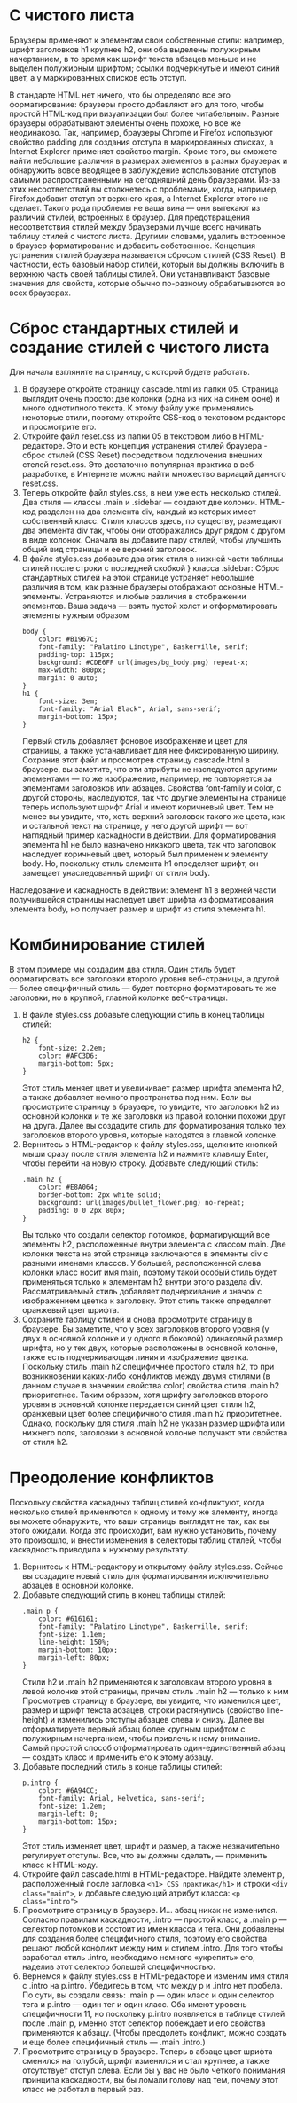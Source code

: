 # С чистого листа
Браузеры применяют к элементам свои собственные стили: например, шрифт заголовков h1 крупнее h2, они оба выделены полужирным начертанием, в то время как шрифт
текста абзацев меньше и не выделен полужирным шрифтом; ссылки подчеркнутые
и имеют синий цвет, а у маркированных списков есть отступ. 

В стандарте HTML нет ничего, что бы определяло все это форматирование: браузеры просто добавляют его
для того, чтобы простой HTML-код при визуализации был более читабельным. Разные браузеры обрабатывают элементы очень похоже, но все же неодинаково.
Так, например, браузеры Chrome и Firefox используют свойство padding для
создания отступа в маркированных списках, а Internet Explorer применяет свойство
margin. Кроме того, вы сможете найти небольшие различия в размерах элементов
в разных браузерах и обнаружить вовсе вводящее в заблуждение использование
отступов самыми распространенными на сегодняшний день браузерами. Из-за этих
несоответствий вы столкнетесь с проблемами, когда, например, Firefox добавит
отступ от верхнего края, а Internet Explorer этого не сделает. Такого рода проблемы
не ваша вина — они вытекают из различий стилей, встроенных в браузер.
Для предотвращения несоответствия стилей между браузерами лучше всего
начинать таблицу стилей с чистого листа. Другими словами, удалить встроенное
в браузер форматирование и добавить собственное. Концепция устранения стилей
браузера называется сбросом стилей (CSS Reset).
В частности, есть базовый набор стилей, который вы должны включить в верхнюю
часть своей таблицы стилей. Они устанавливают базовые значения для свойств, которые обычно по-разному обрабатываются во всех браузерах.

# Сброс стандартных стилей и создание стилей с чистого листа
Для начала взгляните на страницу, с которой будете работать.
1. В браузере откройте страницу cascade.html из папки 05.
Страница выглядит очень просто: две колонки (одна из них на синем фоне)
и много однотипного текста. К этому файлу уже применялись некоторые стили,
поэтому откройте CSS-код в текстовом редакторе и просмотрите его.
2. Откройте файл reset.css из папки 05 в текстовом либо в HTML-редакторе.
Это и есть концепция устранения стилей браузера - сброс стилей (CSS Reset) посредством
подключения внешних стелей reset.css. 
Это достаточно популярная практика в веб-разработке, в Интернете можно найти
множество вариаций данного reset.css. 
3. Теперь откройте файл styles.css, в нем уже есть несколько стилей. 
Два стиля — классы .main и .sidebar — создают две колонки.
HTML-код разделен на два элемента div, каждый из которых имеет собственный класс. Стили классов здесь, по существу, размещают
два элемента div так, чтобы они отображались друг рядом с другом в виде
колонок.
Сначала вы добавите пару стилей, чтобы улучшить общий вид страницы и ее
верхний заголовок.
4. В файле styles.css добавьте два этих стиля в нижней части таблицы стилей
после строки с последней скобкой } класса .sidebar:
Сброс стандартных стилей на этой странице устраняет небольшие различия в том,
как разные браузеры отображают основные HTML-элементы. Устраняются и любые различия
в отображении элементов. Ваша задача — взять пустой холст и отформатировать
элементы нужным образом
    ```
    body {
        color: #B1967C;
        font-family: "Palatino Linotype", Baskerville, serif;
        padding-top: 115px;
        background: #CDE6FF url(images/bg_body.png) repeat-x;
        max-width: 800px;
        margin: 0 auto;
    }
    h1 {
        font-size: 3em;
        font-family: "Arial Black", Arial, sans-serif;
        margin-bottom: 15px;
    }
    ```
    Первый стиль добавляет фоновое изображение и цвет для страницы, а также
устанавливает для нее фиксированную ширину. Сохранив этот файл и просмотрев
страницу cascade.html в браузере, вы заметите, что эти атрибуты
не наследуются другими элементами — то же изображение, например, не повторяется за элементами заголовков или абзацев.
Свойства font-family и color, с другой стороны, наследуются, так что другие
элементы на странице теперь используют шрифт Arial и имеют коричневый
цвет. Тем не менее вы увидите, что, хоть верхний заголовок такого же цвета, как
и остальной текст на странице, у него другой шрифт — вот наглядный пример каскадности в действии. Для форматирования элемента h1 не было назначено никакого цвета, так что заголовок наследует коричневый цвет, который был применен к элементу body. Но, 
поскольку стиль элемента h1 определяет шрифт, он замещает унаследованный шрифт от стиля body.

Наследование и каскадность в действии: элемент h1 в верхней части получившейся страницы
наследует цвет шрифта из форматирования элемента body, но получает размер и шрифт
из стиля элемента h1.
# Комбинирование стилей
В этом примере мы создадим два стиля. Один стиль будет форматировать все заголовки второго уровня веб-страницы, а другой — более специфичный стиль — будет повторно форматировать те же заголовки, но в крупной, главной колонке веб-страницы.
1. В файле styles.css добавьте следующий стиль в конец таблицы стилей:
    ```
    h2 {
        font-size: 2.2em;
        color: #AFC3D6;
        margin-bottom: 5px;
    }
    ```
    Этот стиль меняет цвет и увеличивает размер шрифта элемента h2, а также добавляет немного пространства под ним. Если вы просмотрите страницу в браузере,
    то увидите, что заголовки h2 из основной колонки и те же заголовки из правой
    колонки похожи друг на друга.
    Далее вы создадите стиль для форматирования только тех заголовков второго
    уровня, которые находятся в главной колонке.
2. Вернитесь в HTML-редактор к файлу styles.css, щелкните кнопкой мыши сразу после стиля элемента h2 и нажмите клавишу Enter, чтобы перейти на новую строку. Добавьте следующий стиль:
    ```
    .main h2 {
        color: #E8A064;
        border-bottom: 2px white solid;
        background: url(images/bullet_flower.png) no-repeat;
        padding: 0 0 2px 80px;
    }
    ```
    Вы только что создали селектор потомков, форматирующий все элементы h2, расположенные внутри элемента с классом main. Две колонки
    текста на этой странице заключаются в элементы div с разными именами классов.
    У большей, расположенной слева колонки класс носит имя main, поэтому такой
    особый стиль будет применяться только к элементам h2 внутри
    этого раздела div.
    Рассматриваемый стиль добавляет подчеркивание и значок с изображением цветка
    к заголовку. Этот стиль также определяет оранжевый цвет шрифта.
3. Сохраните таблицу стилей и снова просмотрите страницу в браузере.
    Вы заметите, что у всех заголовков второго уровня (у двух в основной колонке
    и у одного в боковой) одинаковый размер шрифта, но у тех двух, которые расположены в основной колонке, также есть подчеркивающая линия и изображение цветка.
    Поскольку стиль .main h2 специфичнее простого стиля h2, то при возникновении
    каких-либо конфликтов между двумя стилями (в данном случае в значении
    свойства color) свойства стиля .main h2 приоритетнее. Таким образом, хотя
    шрифту заголовков второго уровня в основной колонке передается синий цвет
    стиля h2, оранжевый цвет более специфичного стиля .main h2 приоритетнее.
    Однако, поскольку для стиля .main h2 не указан размер шрифта или нижнего
    поля, заголовки в основной колонке получают эти свойства от стиля h2.
# Преодоление конфликтов
Поскольку свойства каскадных таблиц стилей конфликтуют, когда несколько стилей применяются к одному и тому же элементу, 
иногда вы можете обнаружить, что ваши страницы выглядят не так, как вы этого ожидали.
Когда это происходит, вам нужно установить, почему это произошло, и внести изменения в селекторы таблиц стилей, чтобы каскадность приводила к нужному результату.
1. Вернитесь к HTML-редактору и открытому файлу styles.css.
Сейчас вы создадите новый стиль для форматирования исключительно абзацев
в основной колонке.
2. Добавьте следующий стиль в конец таблицы стилей:
    ```
    .main p {
        color: #616161;
        font-family: "Palatino Linotype", Baskerville, serif;
        font-size: 1.1em;
        line-height: 150%;
        margin-bottom: 10px;
        margin-left: 80px;
    }
    ```
    Стили h2 и .main h2 применяются к заголовкам второго уровня
    в левой колонке этой страницы, причем стиль .main h2 — только к ним
    Просмотрев страницу в браузере, вы увидите, что изменился цвет, размер и шрифт
    текста абзацев, строки растянулись (свойство line-height) и изменились отступы
    абзацев слева и снизу.
    Далее вы отформатируете первый абзац более крупным шрифтом с полужирным
    начертанием, чтобы привлечь к нему внимание. Самый простой способ отформатировать один-единственный абзац — создать класс и применить его к этому абзацу.
3. Добавьте последний стиль в конце таблицы стилей:
    ```
    p.intro {
        color: #6A94CC;
        font-family: Arial, Helvetica, sans-serif;
        font-size: 1.2em;
        margin-left: 0;
        margin-bottom: 15px;
    }
    ```
    Этот стиль изменяет цвет, шрифт и размер, а также незначительно регулирует
    отступы. Все, что вы должны сделать, — применить класс к HTML-коду.
4. Откройте файл cascade.html в HTML-редакторе. Найдите элемент p, расположенный после загловка `<h1> CSS практика</h1>` и строки `<div class="main">`,
и добавьте следующий атрибут класса:
`<p class="intro">`
5. Просмотрите страницу в браузере.
И… абзац никак не изменился. Согласно правилам каскадности, .intro — простой класс, а .main p — селектор потомков и состоит из имен класса и тега. Они
добавлены для создания более специфичного стиля, поэтому его свойства решают любой конфликт между ним и стилем .intro.
Для того чтобы заработал стиль .intro, необходимо немного «укрепить» его,
наделив этот селектор большей специфичностью.
6. Вернемся к файлу styles.css в HTML-редакторе и изменим имя стиля с .intro
на p.intro.
Убедитесь в том, что между p и .intro нет пробела. По сути, вы создали связь:
.main p — один класс и один селектор тега и p.intro — один тег и один класс. Оба
имеют уровень специфичности 11, но поскольку p.intro появляется в таблице
стилей после .main p, именно этот селектор побеждает и его свойства применяются к абзацу. (Чтобы преодолеть конфликт, можно создать и еще более специфичный стиль — .main .intro.)
7. Просмотрите страницу в браузере.
Теперь в абзаце цвет шрифта сменился на голубой, шрифт изменился и стал
крупнее, а также отсутствует отступ слева. Если бы у вас не было четкого понимания принципа каскадности, вы бы ломали голову над тем, почему этот класс
не работал в первый раз.